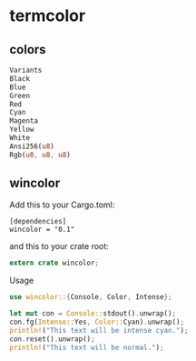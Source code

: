 # termcolor

## colors
```rust
Variants
Black
Blue
Green
Red
Cyan
Magenta
Yellow
White
Ansi256(u8)
Rgb(u8, u8, u8)
```

## wincolor
Add this to your Cargo.toml:
```
[dependencies]
wincolor = "0.1"
```

and this to your crate root:
```rust
extern crate wincolor;
```

Usage
```rust
use wincolor::{Console, Color, Intense};

let mut con = Console::stdout().unwrap();
con.fg(Intense::Yes, Color::Cyan).unwrap();
println!("This text will be intense cyan.");
con.reset().unwrap();
println!("This text will be normal.");
```